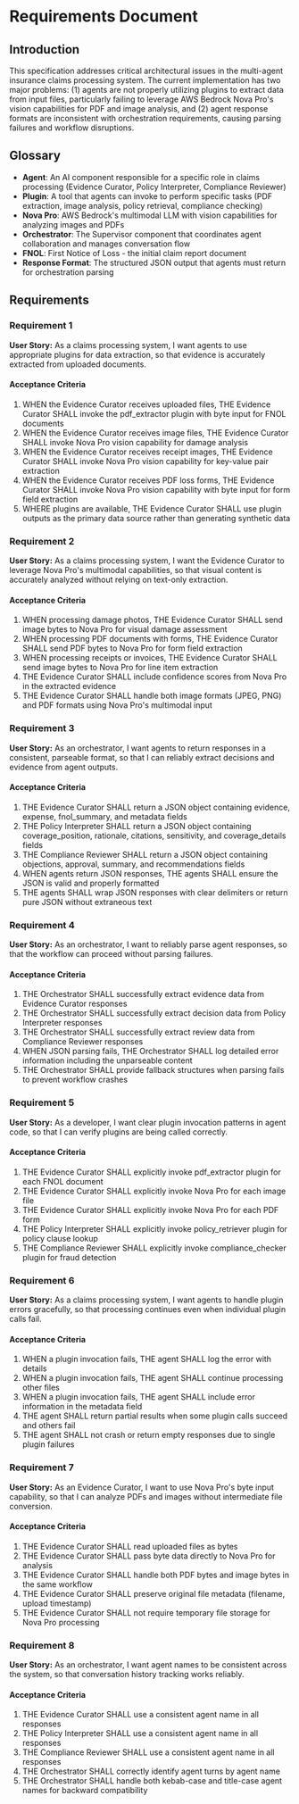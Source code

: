 # Requirements Document

## Introduction

This specification addresses critical architectural issues in the multi-agent insurance claims processing system. The current implementation has two major problems: (1) agents are not properly utilizing plugins to extract data from input files, particularly failing to leverage AWS Bedrock Nova Pro's vision capabilities for PDF and image analysis, and (2) agent response formats are inconsistent with orchestration requirements, causing parsing failures and workflow disruptions.

## Glossary

- **Agent**: An AI component responsible for a specific role in claims processing (Evidence Curator, Policy Interpreter, Compliance Reviewer)
- **Plugin**: A tool that agents can invoke to perform specific tasks (PDF extraction, image analysis, policy retrieval, compliance checking)
- **Nova Pro**: AWS Bedrock's multimodal LLM with vision capabilities for analyzing images and PDFs
- **Orchestrator**: The Supervisor component that coordinates agent collaboration and manages conversation flow
- **FNOL**: First Notice of Loss - the initial claim report document
- **Response Format**: The structured JSON output that agents must return for orchestration parsing

## Requirements

### Requirement 1

**User Story:** As a claims processing system, I want agents to use appropriate plugins for data extraction, so that evidence is accurately extracted from uploaded documents.

#### Acceptance Criteria

1. WHEN the Evidence Curator receives uploaded files, THE Evidence Curator SHALL invoke the pdf_extractor plugin with byte input for FNOL documents
2. WHEN the Evidence Curator receives image files, THE Evidence Curator SHALL invoke Nova Pro vision capability for damage analysis
3. WHEN the Evidence Curator receives receipt images, THE Evidence Curator SHALL invoke Nova Pro vision capability for key-value pair extraction
4. WHEN the Evidence Curator receives PDF loss forms, THE Evidence Curator SHALL invoke Nova Pro vision capability with byte input for form field extraction
5. WHERE plugins are available, THE Evidence Curator SHALL use plugin outputs as the primary data source rather than generating synthetic data

### Requirement 2

**User Story:** As a claims processing system, I want the Evidence Curator to leverage Nova Pro's multimodal capabilities, so that visual content is accurately analyzed without relying on text-only extraction.

#### Acceptance Criteria

1. WHEN processing damage photos, THE Evidence Curator SHALL send image bytes to Nova Pro for visual damage assessment
2. WHEN processing PDF documents with forms, THE Evidence Curator SHALL send PDF bytes to Nova Pro for form field extraction
3. WHEN processing receipts or invoices, THE Evidence Curator SHALL send image bytes to Nova Pro for line item extraction
4. THE Evidence Curator SHALL include confidence scores from Nova Pro in the extracted evidence
5. THE Evidence Curator SHALL handle both image formats (JPEG, PNG) and PDF formats using Nova Pro's multimodal input

### Requirement 3

**User Story:** As an orchestrator, I want agents to return responses in a consistent, parseable format, so that I can reliably extract decisions and evidence from agent outputs.

#### Acceptance Criteria

1. THE Evidence Curator SHALL return a JSON object containing evidence, expense, fnol_summary, and metadata fields
2. THE Policy Interpreter SHALL return a JSON object containing coverage_position, rationale, citations, sensitivity, and coverage_details fields
3. THE Compliance Reviewer SHALL return a JSON object containing objections, approval, summary, and recommendations fields
4. WHEN agents return JSON responses, THE agents SHALL ensure the JSON is valid and properly formatted
5. THE agents SHALL wrap JSON responses with clear delimiters or return pure JSON without extraneous text

### Requirement 4

**User Story:** As an orchestrator, I want to reliably parse agent responses, so that the workflow can proceed without parsing failures.

#### Acceptance Criteria

1. THE Orchestrator SHALL successfully extract evidence data from Evidence Curator responses
2. THE Orchestrator SHALL successfully extract decision data from Policy Interpreter responses
3. THE Orchestrator SHALL successfully extract review data from Compliance Reviewer responses
4. WHEN JSON parsing fails, THE Orchestrator SHALL log detailed error information including the unparseable content
5. THE Orchestrator SHALL provide fallback structures when parsing fails to prevent workflow crashes

### Requirement 5

**User Story:** As a developer, I want clear plugin invocation patterns in agent code, so that I can verify plugins are being called correctly.

#### Acceptance Criteria

1. THE Evidence Curator SHALL explicitly invoke pdf_extractor plugin for each FNOL document
2. THE Evidence Curator SHALL explicitly invoke Nova Pro for each image file
3. THE Evidence Curator SHALL explicitly invoke Nova Pro for each PDF form
4. THE Policy Interpreter SHALL explicitly invoke policy_retriever plugin for policy clause lookup
5. THE Compliance Reviewer SHALL explicitly invoke compliance_checker plugin for fraud detection

### Requirement 6

**User Story:** As a claims processing system, I want agents to handle plugin errors gracefully, so that processing continues even when individual plugin calls fail.

#### Acceptance Criteria

1. WHEN a plugin invocation fails, THE agent SHALL log the error with details
2. WHEN a plugin invocation fails, THE agent SHALL continue processing other files
3. WHEN a plugin invocation fails, THE agent SHALL include error information in the metadata field
4. THE agent SHALL return partial results when some plugin calls succeed and others fail
5. THE agent SHALL not crash or return empty responses due to single plugin failures

### Requirement 7

**User Story:** As an Evidence Curator, I want to use Nova Pro's byte input capability, so that I can analyze PDFs and images without intermediate file conversion.

#### Acceptance Criteria

1. THE Evidence Curator SHALL read uploaded files as bytes
2. THE Evidence Curator SHALL pass byte data directly to Nova Pro for analysis
3. THE Evidence Curator SHALL handle both PDF bytes and image bytes in the same workflow
4. THE Evidence Curator SHALL preserve original file metadata (filename, upload timestamp)
5. THE Evidence Curator SHALL not require temporary file storage for Nova Pro processing

### Requirement 8

**User Story:** As an orchestrator, I want agent names to be consistent across the system, so that conversation history tracking works reliably.

#### Acceptance Criteria

1. THE Evidence Curator SHALL use a consistent agent name in all responses
2. THE Policy Interpreter SHALL use a consistent agent name in all responses
3. THE Compliance Reviewer SHALL use a consistent agent name in all responses
4. THE Orchestrator SHALL correctly identify agent turns by agent name
5. THE Orchestrator SHALL handle both kebab-case and title-case agent names for backward compatibility
